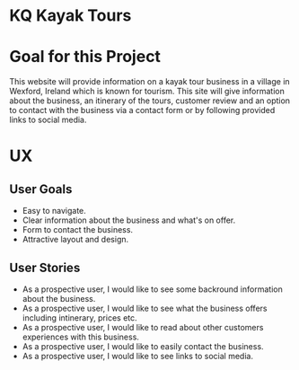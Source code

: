 # KQ Kayak Tours

# Goal for this Project

This website will provide information on a kayak tour business in a village in Wexford, Ireland which is known for tourism. This site will give information about the business, an itinerary of the tours, customer review and an option to contact with the business via a contact form or by following provided links to social media.

# UX

## User Goals

* Easy to navigate.
* Clear information about the business and what's on offer.
* Form to contact the business.
* Attractive layout and design.

## User Stories

* As a prospective user, I would like to see some backround information about the business.
* As a prospective user, I would like to see what the business offers including intinerary, prices etc.
* As a prospective user, I would like to read about other customers experiences with this business.
* As a prospective user, I would like to easily contact the business.
* As a prospective user, I would like to see links to social media.

